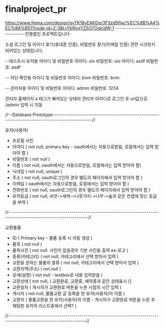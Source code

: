 # finalproject_pr

https://www.figma.com/design/gyTK18yEAKDpr3FSzd5fIw/%EC%8B%A4%EC%8A%B51?node-id=2-3&t=YbNyxYZ5O7OgjcdW-1
--------------------------------진행중인 프로젝트입니다

소셜 로그인 및 아이디 찾기(휴대폰 인증), 비밀번호 찾기(이메일 인증)
관련 시크릿키 비어있는 상태입니다.

--테스트시 유저용 아이디 및 비밀번호
아이디: uio 비밀번호: uio
아이디: asdf 비밀번호: asdf

-- 차단 확인용 아이디 및 비밀번호
아이디: bnm 비밀번호: bnm

-- 관리자용 아이디 및 비밀번호
아이디: admin 비밀번호: 1234

관리자 홈페이지 a 태그가 빠져있는 상태라 관리자 아이디로 로그인 후 url값으로 /admin 입력 시 이동

//--Database Prototype--------------------------------------------------------------------------------------------------//

유저(사용자) 
- 프로필 사진
- 아이디 ( not null, primary key - oauth에서는 자동으로받음, 로컬에서는 입력 받아야 함 )
- 비밀번호  ( not null )
- 이름 ( not null,  oauth에서는 자동으로받음, 로컬에서는 입력 받아야 함)
- 닉네임 ( not null, unique )
- 주소 ( not null, oauth로그인의 경우 별도의 페이지에서 입력 받아야 함 )
- 이메일 ( oauth에서는 자동으로받음, 로컬에서는 입력 받아야 함 )
- 전화번호 ( not null, oauth로그인의 경우 별도의 페이지에서 입력 받아야 함  )
- 유저등급 ( not null, 씨앗->새싹->나뭇가지->나무->숲과 같은 컨셉에 맞는 등급을 부여 )
  
//----------------------------------------------------------------------------------------------------------------------//

교환물품
- ID ( Primary key - 물품 등록 시 자동 생성 )
- 품목  ( not null )
- 품목사진  ( not null. 사진이 없을경우 기본 사진을 출력 ex-로고 )
- 종류(카테고리)  ( not null, 카테고리에서 선택 받아서 입력 )
- 교환을 원하는 물품의 종류  ( not null, 카테고리에서 선택 받아서 입력 )
- 교환지역(주소)  ( not null )
- 상세(설명) ( not null - textbox로 내용 입력받음 )
- 교환상태 [ not null,  ( 교환완료, 교환중, 예약중과 같은 상태표시 )]
- 교환일자 ( 게시자가 교환완료 버튼을 누른 시점의 시간 입력 )
- 게시자 ( not null, 물품교환 글 등록을 한 유저(사용자)의 이름 )
- 교환자 ( 물품교환을 한 유저(사용자)의 이름 - 게시자가 교환완료 버튼을 누른 후 채팅한 유저의 리스트중에서 선택? )
  
//---------------------------------------------------------------------------------------------------------------------//
